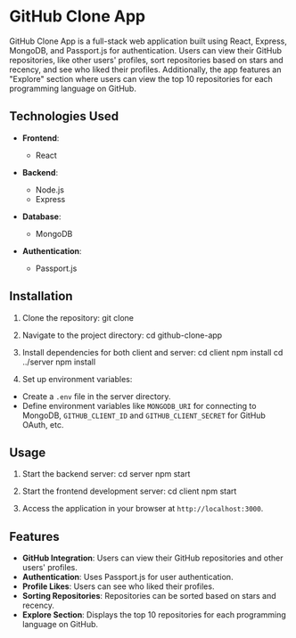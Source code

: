 # GitHub Clone App

GitHub Clone App is a full-stack web application built using React, Express, MongoDB, and Passport.js for authentication. Users can view their GitHub repositories, like other users' profiles, sort repositories based on stars and recency, and see who liked their profiles. Additionally, the app features an "Explore" section where users can view the top 10 repositories for each programming language on GitHub.

## Technologies Used

- **Frontend**:
  - React

- **Backend**:
  - Node.js
  - Express

- **Database**:
  - MongoDB

- **Authentication**:
  - Passport.js

## Installation

1. Clone the repository:
git clone <repository-url>

2. Navigate to the project directory:
   cd github-clone-app
   
3. Install dependencies for both client and server:
cd client
npm install
cd ../server
npm install


4. Set up environment variables:
- Create a `.env` file in the server directory.
- Define environment variables like `MONGODB_URI` for connecting to MongoDB, `GITHUB_CLIENT_ID` and `GITHUB_CLIENT_SECRET` for GitHub OAuth, etc.

## Usage

1. Start the backend server:
   cd server
   npm start

2. Start the frontend development server:
   cd client
   npm start

3. Access the application in your browser at `http://localhost:3000`.

## Features

- **GitHub Integration**: Users can view their GitHub repositories and other users' profiles.
- **Authentication**: Uses Passport.js for user authentication.
- **Profile Likes**: Users can see who liked their profiles.
- **Sorting Repositories**: Repositories can be sorted based on stars and recency.
- **Explore Section**: Displays the top 10 repositories for each programming language on GitHub.




